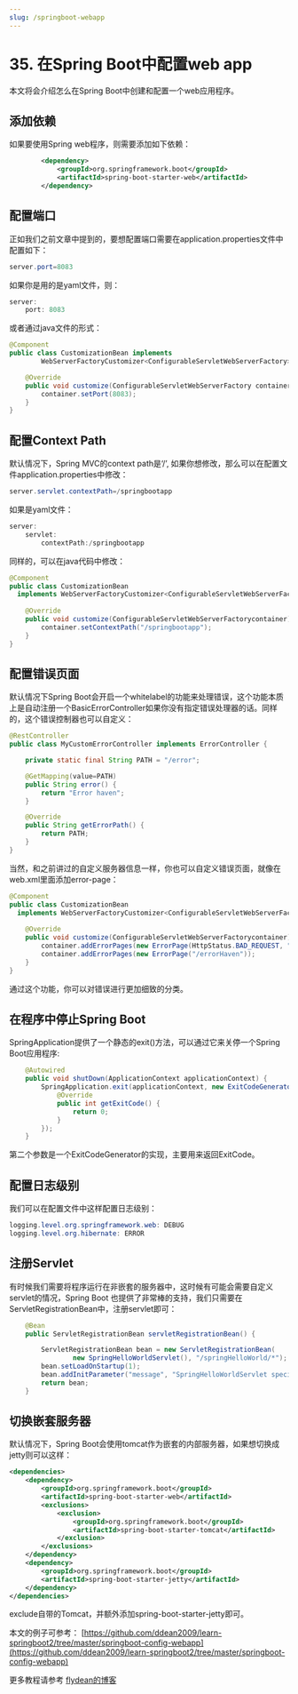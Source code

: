 ```yaml
---
slug: /springboot-webapp
---
```


# 35. 在Spring Boot中配置web app

本文将会介绍怎么在Spring Boot中创建和配置一个web应用程序。

## 添加依赖

如果要使用Spring web程序，则需要添加如下依赖：

~~~xml
        <dependency>
            <groupId>org.springframework.boot</groupId>
            <artifactId>spring-boot-starter-web</artifactId>
        </dependency>
~~~

## 配置端口

正如我们之前文章中提到的，要想配置端口需要在application.properties文件中配置如下：

~~~java
server.port=8083
~~~

如果你是用的是yaml文件，则：

~~~java
server:
    port: 8083
~~~

或者通过java文件的形式：

~~~java
@Component
public class CustomizationBean implements
        WebServerFactoryCustomizer<ConfigurableServletWebServerFactory> {

    @Override
    public void customize(ConfigurableServletWebServerFactory container) {
        container.setPort(8083);
    }
}
~~~

## 配置Context Path

默认情况下，Spring MVC的context path是‘/’, 如果你想修改，那么可以在配置文件application.properties中修改：

~~~java
server.servlet.contextPath=/springbootapp
~~~

如果是yaml文件：

~~~java
server:
    servlet:
        contextPath:/springbootapp
~~~

同样的，可以在java代码中修改：

~~~java
@Component
public class CustomizationBean
  implements WebServerFactoryCustomizer<ConfigurableServletWebServerFactory> {
  
    @Override
    public void customize(ConfigurableServletWebServerFactorycontainer) {
        container.setContextPath("/springbootapp");
    }
}
~~~

## 配置错误页面

默认情况下Spring Boot会开启一个whitelabel的功能来处理错误，这个功能本质上是自动注册一个BasicErrorController如果你没有指定错误处理器的话。同样的，这个错误控制器也可以自定义：

~~~java
@RestController
public class MyCustomErrorController implements ErrorController {

    private static final String PATH = "/error";

    @GetMapping(value=PATH)
    public String error() {
        return "Error haven";
    }

    @Override
    public String getErrorPath() {
        return PATH;
    }
}
~~~

当然，和之前讲过的自定义服务器信息一样，你也可以自定义错误页面，就像在web.xml里面添加error-page：

~~~java
@Component
public class CustomizationBean
  implements WebServerFactoryCustomizer<ConfigurableServletWebServerFactory> {
  
    @Override
    public void customize(ConfigurableServletWebServerFactorycontainer) {        
        container.addErrorPages(new ErrorPage(HttpStatus.BAD_REQUEST, "/400"));
        container.addErrorPages(new ErrorPage("/errorHaven"));
    }
}
~~~

通过这个功能，你可以对错误进行更加细致的分类。

## 在程序中停止Spring Boot

SpringApplication提供了一个静态的exit()方法，可以通过它来关停一个Spring Boot应用程序:

~~~java
    @Autowired
    public void shutDown(ApplicationContext applicationContext) {
        SpringApplication.exit(applicationContext, new ExitCodeGenerator() {
            @Override
            public int getExitCode() {
                return 0;
            }
        });
    }
~~~

第二个参数是一个ExitCodeGenerator的实现，主要用来返回ExitCode。


## 配置日志级别

我们可以在配置文件中这样配置日志级别：

~~~java
logging.level.org.springframework.web: DEBUG
logging.level.org.hibernate: ERROR
~~~

## 注册Servlet

有时候我们需要将程序运行在非嵌套的服务器中，这时候有可能会需要自定义servlet的情况，Spring Boot 也提供了非常棒的支持，我们只需要在ServletRegistrationBean中，注册servlet即可：

~~~java
    @Bean
    public ServletRegistrationBean servletRegistrationBean() {

        ServletRegistrationBean bean = new ServletRegistrationBean(
                new SpringHelloWorldServlet(), "/springHelloWorld/*");
        bean.setLoadOnStartup(1);
        bean.addInitParameter("message", "SpringHelloWorldServlet special message");
        return bean;
    }
~~~

## 切换嵌套服务器

默认情况下，Spring Boot会使用tomcat作为嵌套的内部服务器，如果想切换成jetty则可以这样：

~~~xml
<dependencies>
    <dependency>
        <groupId>org.springframework.boot</groupId>
        <artifactId>spring-boot-starter-web</artifactId>
        <exclusions>
            <exclusion>
                <groupId>org.springframework.boot</groupId>
                <artifactId>spring-boot-starter-tomcat</artifactId>
            </exclusion>
        </exclusions>
    </dependency>
    <dependency>
        <groupId>org.springframework.boot</groupId>
        <artifactId>spring-boot-starter-jetty</artifactId>
    </dependency>
</dependencies>
~~~

exclude自带的Tomcat，并额外添加spring-boot-starter-jetty即可。

本文的例子可参考： [https://github.com/ddean2009/learn-springboot2/tree/master/springboot-config-webapp](https://github.com/ddean2009/learn-springboot2/tree/master/springboot-config-webapp)

更多教程请参考 [flydean的博客](www.flydean.com)







